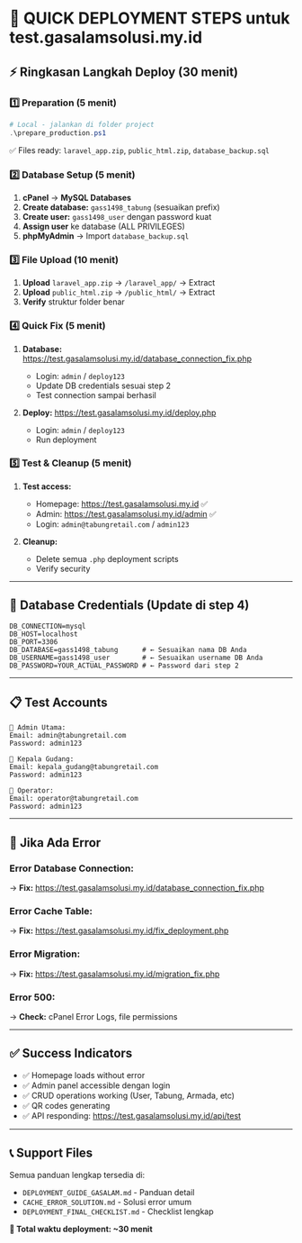 # 🎯 QUICK DEPLOYMENT STEPS untuk test.gasalamsolusi.my.id

## ⚡ Ringkasan Langkah Deploy (30 menit)

### 1️⃣ **Preparation (5 menit)**
```powershell
# Local - jalankan di folder project
.\prepare_production.ps1
```
✅ Files ready: `laravel_app.zip`, `public_html.zip`, `database_backup.sql`

### 2️⃣ **Database Setup (5 menit)**
1. **cPanel** → **MySQL Databases**
2. **Create database:** `gass1498_tabung` (sesuaikan prefix)
3. **Create user:** `gass1498_user` dengan password kuat
4. **Assign user** ke database (ALL PRIVILEGES)
5. **phpMyAdmin** → Import `database_backup.sql`

### 3️⃣ **File Upload (10 menit)**
1. **Upload** `laravel_app.zip` → `/laravel_app/` → Extract
2. **Upload** `public_html.zip` → `/public_html/` → Extract
3. **Verify** struktur folder benar

### 4️⃣ **Quick Fix (5 menit)**
1. **Database:** https://test.gasalamsolusi.my.id/database_connection_fix.php
   - Login: `admin` / `deploy123`
   - Update DB credentials sesuai step 2
   - Test connection sampai berhasil

2. **Deploy:** https://test.gasalamsolusi.my.id/deploy.php
   - Login: `admin` / `deploy123`
   - Run deployment

### 5️⃣ **Test & Cleanup (5 menit)**
1. **Test access:**
   - Homepage: https://test.gasalamsolusi.my.id ✅
   - Admin: https://test.gasalamsolusi.my.id/admin ✅
   - Login: `admin@tabungretail.com` / `admin123`

2. **Cleanup:**
   - Delete semua `.php` deployment scripts
   - Verify security

---

## 🔧 Database Credentials (Update di step 4)

```env
DB_CONNECTION=mysql
DB_HOST=localhost
DB_PORT=3306
DB_DATABASE=gass1498_tabung      # ← Sesuaikan nama DB Anda
DB_USERNAME=gass1498_user        # ← Sesuaikan username DB Anda  
DB_PASSWORD=YOUR_ACTUAL_PASSWORD # ← Password dari step 2
```

---

## 📋 Test Accounts

```
🔑 Admin Utama:
Email: admin@tabungretail.com
Password: admin123

🔑 Kepala Gudang:
Email: kepala_gudang@tabungretail.com  
Password: admin123

🔑 Operator:
Email: operator@tabungretail.com
Password: admin123
```

---

## 🚨 Jika Ada Error

### Error Database Connection:
→ **Fix:** https://test.gasalamsolusi.my.id/database_connection_fix.php

### Error Cache Table:
→ **Fix:** https://test.gasalamsolusi.my.id/fix_deployment.php

### Error Migration:
→ **Fix:** https://test.gasalamsolusi.my.id/migration_fix.php

### Error 500:
→ **Check:** cPanel Error Logs, file permissions

---

## ✅ Success Indicators

- ✅ Homepage loads without error
- ✅ Admin panel accessible dengan login
- ✅ CRUD operations working (User, Tabung, Armada, etc)
- ✅ QR codes generating
- ✅ API responding: https://test.gasalamsolusi.my.id/api/test

---

## 📞 Support Files

Semua panduan lengkap tersedia di:
- `DEPLOYMENT_GUIDE_GASALAM.md` - Panduan detail
- `CACHE_ERROR_SOLUTION.md` - Solusi error umum
- `DEPLOYMENT_FINAL_CHECKLIST.md` - Checklist lengkap

**🎉 Total waktu deployment: ~30 menit**
